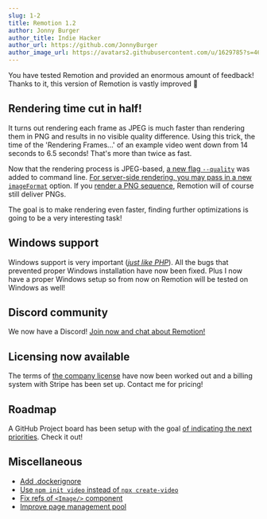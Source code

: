 ```yaml
---
slug: 1-2
title: Remotion 1.2
author: Jonny Burger
author_title: Indie Hacker
author_url: https://github.com/JonnyBurger
author_image_url: https://avatars2.githubusercontent.com/u/1629785?s=460&u=12eb94da6070d00fc924761ce06e3a428d01b7e9&v=4
---
```


You have tested Remotion and provided an enormous amount of feedback! Thanks to it, this version of Remotion is vastly improved 🎉

## Rendering time cut in half!

It turns out rendering each frame as JPEG is much faster than rendering them in PNG and results in no visible quality difference. Using this trick, the time of the 'Rendering Frames...' of an example video went down from 14 seconds to 6.5 seconds! That's more than twice as fast.

Now that the rendering process is JPEG-based, [a new flag `--quality`](/docs/cli#flags) was added to command line. [For server-side rendering, you may pass in a new `imageFormat`](/docs/ssr#render-a-video-programmatically) option.
If you [render a PNG sequence](/docs/cli#flags), Remotion will of course still deliver PNGs.

The goal is to make rendering even faster, finding further optimizations is going to be a very interesting task!

## Windows support

Windows support is very important ([_just like PHP_](https://www.youtube.com/watch?t=74&v=jo_B4LTHi3I&feature=youtu.be)). All the bugs that prevented proper Windows installation have now been fixed. Plus I now have a proper Windows setup so from now on Remotion will be tested on Windows as well!

## Discord community

We now have a Discord! [Join now and chat about Remotion!](https://discord.gg/6VzzNDwUwV)

## Licensing now available

The terms of [the company license](https://github.com/remotion-dev/remotion/blob/main/LICENSE.md#company-license) have now been worked out and a billing system with Stripe has been set up. Contact me for pricing!

## Roadmap

A GitHub Project board has been setup with the goal [of indicating the next priorities](https://github.com/remotion-dev/remotion/projects/3). Check it out!

## Miscellaneous

- [Add .dockerignore](https://github.com/remotion-dev/remotion/pull/54)
- [Use `npm init video` instead of `npx create-video`](https://github.com/remotion-dev/remotion/pull/49)
- [Fix refs of `<Image/>` component](https://github.com/remotion-dev/remotion/pull/66)
- [Improve page management pool](https://github.com/remotion-dev/remotion/pull/48)
